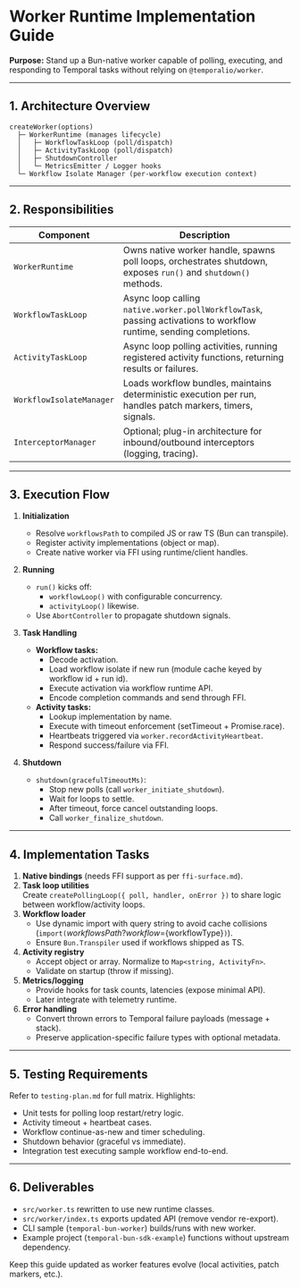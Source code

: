 # Worker Runtime Implementation Guide

**Purpose:** Stand up a Bun-native worker capable of polling, executing, and responding to Temporal tasks without relying on `@temporalio/worker`.

---

## 1. Architecture Overview

```
createWorker(options)
  ├─ WorkerRuntime (manages lifecycle)
  │   ├─ WorkflowTaskLoop (poll/dispatch)
  │   ├─ ActivityTaskLoop (poll/dispatch)
  │   ├─ ShutdownController
  │   └─ MetricsEmitter / Logger hooks
  └─ Workflow Isolate Manager (per-workflow execution context)
```

---

## 2. Responsibilities

| Component | Description |
|-----------|-------------|
| `WorkerRuntime` | Owns native worker handle, spawns poll loops, orchestrates shutdown, exposes `run()` and `shutdown()` methods. |
| `WorkflowTaskLoop` | Async loop calling `native.worker.pollWorkflowTask`, passing activations to workflow runtime, sending completions. |
| `ActivityTaskLoop` | Async loop polling activities, running registered activity functions, returning results or failures. |
| `WorkflowIsolateManager` | Loads workflow bundles, maintains deterministic execution per run, handles patch markers, timers, signals. |
| `InterceptorManager` | Optional; plug-in architecture for inbound/outbound interceptors (logging, tracing). |

---

## 3. Execution Flow

1. **Initialization**
   - Resolve `workflowsPath` to compiled JS or raw TS (Bun can transpile).
   - Register activity implementations (object or map).
   - Create native worker via FFI using runtime/client handles.

2. **Running**
   - `run()` kicks off:
     - `workflowLoop()` with configurable concurrency.
     - `activityLoop()` likewise.
   - Use `AbortController` to propagate shutdown signals.

3. **Task Handling**
   - **Workflow tasks:** 
     - Decode activation.
     - Load workflow isolate if new run (module cache keyed by workflow id + run id).
     - Execute activation via workflow runtime API.
     - Encode completion commands and send through FFI.
   - **Activity tasks:**
     - Lookup implementation by name.
     - Execute with timeout enforcement (setTimeout + Promise.race).
     - Heartbeats triggered via `worker.recordActivityHeartbeat`.
     - Respond success/failure via FFI.

4. **Shutdown**
   - `shutdown(gracefulTimeoutMs)`:
     - Stop new polls (call `worker_initiate_shutdown`).
     - Wait for loops to settle.
     - After timeout, force cancel outstanding loops.
     - Call `worker_finalize_shutdown`.

---

## 4. Implementation Tasks

1. **Native bindings** (needs FFI support as per `ffi-surface.md`).
2. **Task loop utilities**  
   Create `createPollingLoop({ poll, handler, onError })` to share logic between workflow/activity loops.
3. **Workflow loader**  
   - Use dynamic import with query string to avoid cache collisions (`import(`${workflowsPath}?workflow=${workflowType}`)`).
   - Ensure `Bun.Transpiler` used if workflows shipped as TS.
4. **Activity registry**  
   - Accept object or array. Normalize to `Map<string, ActivityFn>`.
   - Validate on startup (throw if missing).
5. **Metrics/logging**  
   - Provide hooks for task counts, latencies (expose minimal API).
   - Later integrate with telemetry runtime.
6. **Error handling**  
   - Convert thrown errors to Temporal failure payloads (message + stack).
   - Preserve application-specific failure types with optional metadata.

---

## 5. Testing Requirements

Refer to `testing-plan.md` for full matrix. Highlights:

- Unit tests for polling loop restart/retry logic.
- Activity timeout + heartbeat cases.
- Workflow continue-as-new and timer scheduling.
- Shutdown behavior (graceful vs immediate).
- Integration test executing sample workflow end-to-end.

---

## 6. Deliverables

- `src/worker.ts` rewritten to use new runtime classes.
- `src/worker/index.ts` exports updated API (remove vendor re-export).
- CLI sample (`temporal-bun-worker`) builds/runs with new worker.
- Example project (`temporal-bun-sdk-example`) functions without upstream dependency.

Keep this guide updated as worker features evolve (local activities, patch markers, etc.).
